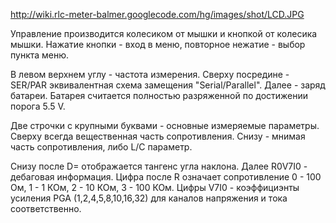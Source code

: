 http://wiki.rlc-meter-balmer.googlecode.com/hg/images/shot/LCD.JPG

Управление производится колесиком от мышки и кнопкой от колесика мышки. Нажатие кнопки - вход в меню, повторное нежатие - выбор пункта меню.

В левом верхнем углу - частота измерения. Сверху посредине - SER/PAR эквивалентная схема замещения "Serial/Parallel". Далее - заряд батареи. Батарея считается полностью разряженной по достижении порога 5.5 V.

Две строчки с крупными буквами - основные измеряемые параметры. Сверху всегда вещественная часть сопротивления. Снизу - мнимая часть сопротивления, либо L/C параметр.

Снизу после D= отображается тангенс угла наклона.
Далее R0V7I0 - дебаговая информация. Цифра после R означает сопротивление 0 - 100 Ом, 1 - 1 КОм, 2 - 10 КОм, 3 - 100 КОм. Цифры V7I0 - коэффициэнты усиления PGA (1,2,4,5,8,10,16,32) для каналов напряжения и тока соответственно.